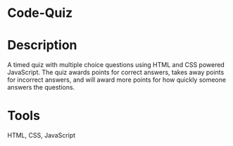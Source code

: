 ﻿# Code-Quiz


# Description
A timed quiz with multiple choice questions using HTML and CSS powered JavaScript. The quiz awards points for correct answers, takes away points for incorrect answers, and will award more points for how quickly someone answers the questions.

# Tools
HTML, CSS, JavaScript
